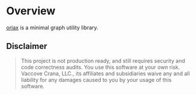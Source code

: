 # Overview

[oriax](https://en.wikipedia.org/wiki/Orias) is a minimal graph utility library.

## Disclaimer

> This project is not production ready, and still requires security and code correctness audits.
> You use this software at your own risk. Vaccove Crana, LLC., its affiliates and subsidiaries
> waive any and all liability for any damages caused to you by your usage of this software.
